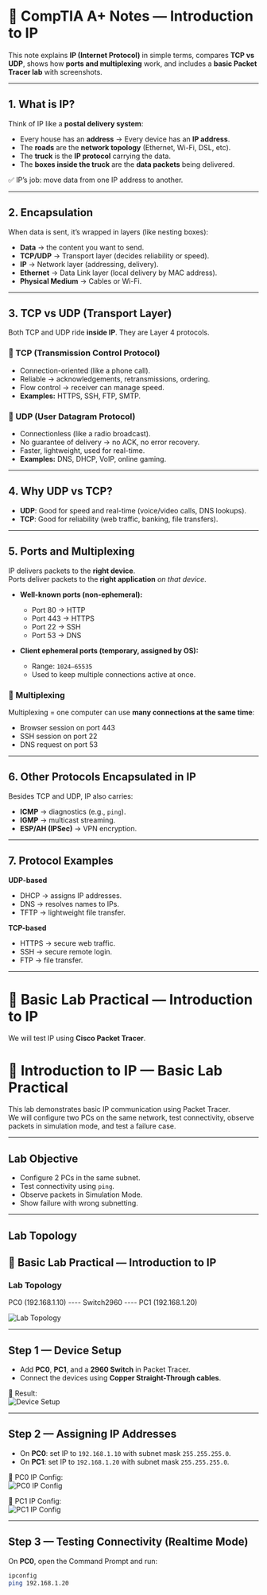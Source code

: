 # 📘 CompTIA A+ Notes — Introduction to IP

This note explains **IP (Internet Protocol)** in simple terms, compares **TCP vs UDP**, shows how **ports and multiplexing** work, and includes a **basic Packet Tracer lab** with screenshots.

---

## 1. What is IP?

Think of IP like a **postal delivery system**:

- Every house has an **address** → Every device has an **IP address**.  
- The **roads** are the **network topology** (Ethernet, Wi-Fi, DSL, etc).  
- The **truck** is the **IP protocol** carrying the data.  
- The **boxes inside the truck** are the **data packets** being delivered.  

✅ IP’s job: move data from one IP address to another.

---

## 2. Encapsulation

When data is sent, it’s wrapped in layers (like nesting boxes):
- **Data** → the content you want to send.  
- **TCP/UDP** → Transport layer (decides reliability or speed).  
- **IP** → Network layer (addressing, delivery).  
- **Ethernet** → Data Link layer (local delivery by MAC address).  
- **Physical Medium** → Cables or Wi-Fi.  

---

## 3. TCP vs UDP (Transport Layer)

Both TCP and UDP ride **inside IP**. They are Layer 4 protocols.

### 🔹 TCP (Transmission Control Protocol)
- Connection-oriented (like a phone call).  
- Reliable → acknowledgements, retransmissions, ordering.  
- Flow control → receiver can manage speed.  
- **Examples:** HTTPS, SSH, FTP, SMTP.  

### 🔹 UDP (User Datagram Protocol)
- Connectionless (like a radio broadcast).  
- No guarantee of delivery → no ACK, no error recovery.  
- Faster, lightweight, used for real-time.  
- **Examples:** DNS, DHCP, VoIP, online gaming.  

---

## 4. Why UDP vs TCP?

- **UDP**: Good for speed and real-time (voice/video calls, DNS lookups).  
- **TCP**: Good for reliability (web traffic, banking, file transfers).  

---

## 5. Ports and Multiplexing

IP delivers packets to the **right device**.  
Ports deliver packets to the **right application** *on that device*.  

- **Well-known ports (non-ephemeral):**  
  - Port 80 → HTTP  
  - Port 443 → HTTPS  
  - Port 22 → SSH  
  - Port 53 → DNS  

- **Client ephemeral ports (temporary, assigned by OS):**  
  - Range: `1024–65535`  
  - Used to keep multiple connections active at once.  

### 🔹 Multiplexing
Multiplexing = one computer can use **many connections at the same time**:  
- Browser session on port 443  
- SSH session on port 22  
- DNS request on port 53  

---

## 6. Other Protocols Encapsulated in IP

Besides TCP and UDP, IP also carries:

- **ICMP** → diagnostics (e.g., `ping`).  
- **IGMP** → multicast streaming.  
- **ESP/AH (IPSec)** → VPN encryption.  

---

## 7. Protocol Examples

**UDP-based**
- DHCP → assigns IP addresses.  
- DNS → resolves names to IPs.  
- TFTP → lightweight file transfer.  

**TCP-based**
- HTTPS → secure web traffic.  
- SSH → secure remote login.  
- FTP → file transfer.  

---

# 🧪 Basic Lab Practical — Introduction to IP

We will test IP using **Cisco Packet Tracer**.

# 🧪 Introduction to IP — Basic Lab Practical

This lab demonstrates basic IP communication using Packet Tracer.  
We will configure two PCs on the same network, test connectivity, observe packets in simulation mode, and test a failure case.  

---

## Lab Objective
- Configure 2 PCs in the same subnet.  
- Test connectivity using `ping`.  
- Observe packets in Simulation Mode.  
- Show failure with wrong subnetting.  

---

## Lab Topology

## 🧪 Basic Lab Practical — Introduction to IP

### Lab Topology

PC0 (192.168.1.10) ---- Switch2960 ---- PC1 (192.168.1.20)

![Lab Topology](screenshots/topology_basic.png)

---

## Step 1 — Device Setup
- Add **PC0**, **PC1**, and a **2960 Switch** in Packet Tracer.  
- Connect the devices using **Copper Straight-Through cables**.  

📸 Result:  
![Device Setup](screenshots/topology_basic.png)

---

## Step 2 — Assigning IP Addresses
- On **PC0**: set IP to `192.168.1.10` with subnet mask `255.255.255.0`.  
- On **PC1**: set IP to `192.168.1.20` with subnet mask `255.255.255.0`.  

📸 PC0 IP Config:  
![PC0 IP Config](screenshots/pc0_ipconfig.png)

📸 PC1 IP Config:  
![PC1 IP Config](screenshots/pc1_ipconfig.png)

---

## Step 3 — Testing Connectivity (Realtime Mode)
On **PC0**, open the Command Prompt and run:

```bash
ipconfig
ping 192.168.1.20